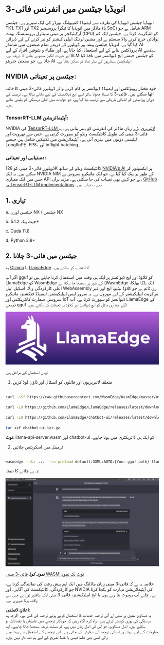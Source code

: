 # **انویڈیا جیٹسن میں انفرنس فائی-3**

انویڈیا جیٹسن انویڈیا کی طرف سے ایمبیڈڈ کمپیوٹنگ بورڈز کی ایک سیریز ہے۔ جیٹسن TK1، TX1 اور TX2 ماڈلز میں انویڈیا کا ٹیگرا پروسیسر (یا SoC) شامل ہے جو ARM آرکیٹیکچر پر مبنی سینٹرل پروسیسنگ یونٹ (CPU) کو انٹیگریٹ کرتا ہے۔ جیٹسن ایک کم توانائی خرچ کرنے والا سسٹم ہے اور مشین لرننگ ایپلی کیشنز کو تیز کرنے کے لیے ڈیزائن کیا گیا ہے۔ انویڈیا جیٹسن پیشہ ور ڈویلپرز کے ذریعے تمام صنعتوں میں شاندار AI پروڈکٹس بنانے کے لیے استعمال کیا جاتا ہے، اور طلباء و شوقین افراد کے لیے AI سیکھنے اور حیرت انگیز منصوبے بنانے کا ذریعہ ہے۔ SLM کو جیٹسن جیسے ایج ڈیوائسز میں نافذ کیا جاتا ہے، جو صنعتی جنریٹو AI ایپلیکیشن سیناریوز کے بہتر نفاذ کو ممکن بناتا ہے۔

## NVIDIA جیٹسن پر تعیناتی:
خود مختار روبوٹکس اور ایمبیڈڈ ڈیوائسز پر کام کرنے والے ڈویلپرز فائی-3 مینی کا فائدہ اٹھا سکتے ہیں۔ فائی-3 کا نسبتا چھوٹا سائز اسے ایج ڈپلائمنٹ کے لیے مثالی بناتا ہے۔ تربیت کے دوران پیرامیٹرز کو انتہائی باریکی سے ترتیب دیا گیا ہے، جو جوابات میں اعلیٰ درستگی کو یقینی بناتے ہیں۔

### TensorRT-LLM آپٹیمائزیشن:
NVIDIA کی [TensorRT-LLM لائبریری](https://github.com/NVIDIA/TensorRT-LLM?WT.mc_id=aiml-138114-kinfeylo) بڑے زبان ماڈلز کی انفرنس کو بہتر بناتی ہے۔ یہ فائی-3 مینی کی طویل کانٹیکسٹ ونڈو کو سپورٹ کرتی ہے، جس سے تھروپٹ اور لیٹنسی دونوں میں بہتری آتی ہے۔ آپٹیمائزیشن میں تکنیکیں شامل ہیں جیسے LongRoPE، FP8، اور inflight batching۔

### دستیابی اور تعیناتی:
ڈویلپرز فائی-3 مینی کو 128K کانٹیکسٹ ونڈو کے ساتھ [NVIDIA's AI](https://www.nvidia.com/en-us/ai-data-science/generative-ai/) پر ایکسپلور کر سکتے ہیں۔ یہ ایک NVIDIA NIM کے طور پر پیک کیا گیا ہے، جو ایک مائیکرو سروس ہے جس میں ایک معیاری API ہے جو کہیں بھی تعینات کی جا سکتی ہے۔ مزید برآں، [GitHub پر TensorRT-LLM implementations](https://github.com/NVIDIA/TensorRT-LLM) بھی دستیاب ہیں۔

## **1. تیاری**

a. جیٹسن اورن NX / جیٹسن NX

b. جیٹ پیک 5.1.2+

c. Cuda 11.8

d. Python 3.8+

## **2. جیٹسن میں فائی-3 چلانا**

ہم [Ollama](https://ollama.com) یا [LlamaEdge](https://llamaedge.com) کا انتخاب کر سکتے ہیں۔

اگر آپ gguf کو کلاؤڈ اور ایج ڈیوائسز پر ایک ہی وقت میں استعمال کرنا چاہتے ہیں تو LlamaEdge کو WasmEdge کے طور پر سمجھا جا سکتا ہے (WasmEdge ایک ہلکا پھلکا، اعلی کارکردگی والا، اسکیل ایبل WebAssembly رن ٹائم ہے جو کلاؤڈ نیٹیو، ایج اور غیر مرکزیت ایپلیکیشنز کے لیے موزوں ہے۔ یہ سرور لیس ایپلیکیشنز، ایمبیڈڈ فنکشنز، مائیکرو سروسز، سمارٹ کانٹریکٹس اور IoT ڈیوائسز کو سپورٹ کرتا ہے۔ آپ LlamaEdge کے ذریعے gguf کے مقداری ماڈل کو ایج ڈیوائسز اور کلاؤڈ پر تعینات کر سکتے ہیں۔)

![llamaedge](../../../../../translated_images/llamaedge.1356a35c809c5e9d89d8168db0c92161e87f5e2c34831f2fad800f00fc4e74dc.ur.jpg)

یہاں استعمال کے مراحل ہیں:

1. متعلقہ لائبریریوں اور فائلوں کو انسٹال اور ڈاؤن لوڈ کریں

```bash

curl -sSf https://raw.githubusercontent.com/WasmEdge/WasmEdge/master/utils/install.sh | bash -s -- --plugin wasi_nn-ggml

curl -LO https://github.com/LlamaEdge/LlamaEdge/releases/latest/download/llama-api-server.wasm

curl -LO https://github.com/LlamaEdge/chatbot-ui/releases/latest/download/chatbot-ui.tar.gz

tar xzf chatbot-ui.tar.gz

```

**نوٹ**: llama-api-server.wasm اور chatbot-ui کو ایک ہی ڈائریکٹری میں ہونا چاہیے۔

2. ٹرمینل میں اسکرپٹس چلائیں

```bash

wasmedge --dir .:. --nn-preload default:GGML:AUTO:{Your gguf path} llama-api-server.wasm -p phi-3-chat

```

یہ ہے چلانے کا نتیجہ:

![llamaedgerun](../../../../../translated_images/llamaedgerun.66eb2acd7f14e814437879522158b9531ae7c955014d48d0708d0e4ce6ac94a6.ur.png)

***نمونہ کوڈ*** [فائی-3 مینی WASM نوٹ بک نمونہ](https://github.com/Azure-Samples/Phi-3MiniSamples/tree/main/wasm)

خلاصہ یہ ہے کہ فائی-3 مینی زبان ماڈلنگ میں ایک اہم پیش رفت کی نمائندگی کرتا ہے، جو کارکردگی، کانٹیکسٹ کی آگاہی، اور NVIDIA کی آپٹیمائزیشن مہارت کو یکجا کرتا ہے۔ چاہے آپ روبوٹ بنا رہے ہوں یا ایج ایپلیکیشنز، فائی-3 مینی ایک طاقتور ٹول ہے جس سے واقف ہونا ضروری ہے۔

**اعلانِ لاتعلقی**:  
یہ دستاویز مشین پر مبنی اے آئی ترجمہ خدمات کا استعمال کرتے ہوئے ترجمہ کی گئی ہے۔ اگرچہ ہم درستگی کی پوری کوشش کرتے ہیں، براہ کرم آگاہ رہیں کہ خودکار ترجمے میں غلطیاں یا نقصانات ہو سکتے ہیں۔ اصل دستاویز، جو اس کی اصل زبان میں ہے، کو مستند ذریعہ سمجھا جانا چاہیے۔ اہم معلومات کے لیے، پیشہ ور انسانی ترجمہ کی سفارش کی جاتی ہے۔ اس ترجمے کے استعمال سے پیدا ہونے والی کسی بھی غلط فہمی یا غلط تشریح کے لیے ہم ذمہ دار نہیں ہیں۔